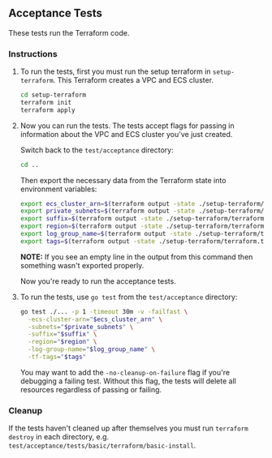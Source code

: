 ## Acceptance Tests

These tests run the Terraform code.

### Instructions

1. To run the tests, first you must run the setup terraform in `setup-terraform`.
   This Terraform creates a VPC and ECS cluster.

   ```sh
   cd setup-terraform
   terraform init
   terraform apply
   ```
1. Now you can run the tests. The tests accept flags for passing in information about the
   VPC and ECS cluster you've just created.

   Switch back to the `test/acceptance` directory:

   ```sh
   cd ..
   ```

   Then export the necessary data from the Terraform state into environment variables:
   
   ```sh
   export ecs_cluster_arn=$(terraform output -state ./setup-terraform/terraform.tfstate -json | jq -rc .ecs_cluster_arn.value | tee /dev/tty)
   export private_subnets=$(terraform output -state ./setup-terraform/terraform.tfstate -json | jq -rc .private_subnets.value | tee /dev/tty)
   export suffix=$(terraform output -state ./setup-terraform/terraform.tfstate -json | jq -rc .suffix.value | tee /dev/tty)
   export region=$(terraform output -state ./setup-terraform/terraform.tfstate -json | jq -rc .region.value | tee /dev/tty)
   export log_group_name=$(terraform output -state ./setup-terraform/terraform.tfstate -json | jq -rc .log_group_name.value | tee /dev/tty)
   export tags=$(terraform output -state ./setup-terraform/terraform.tfstate -json | jq -rc .tags.value | tee /dev/tty)
   ```

   **NOTE:** If you see an empty line in the output from this command then
   something wasn't exported properly.

   Now you're ready to run the acceptance tests.
1. To run the tests, use `go test` from the `test/acceptance` directory:

   ```sh
   go test ./... -p 1 -timeout 30m -v -failfast \
     -ecs-cluster-arn="$ecs_cluster_arn" \
     -subnets="$private_subnets" \
     -suffix="$suffix" \
     -region="$region" \
     -log-group-name="$log_group_name" \
     -tf-tags="$tags"
   ```

   You may want to add the `-no-cleanup-on-failure` flag if you're debugging
   a failing test. Without this flag, the tests will delete all resources
   regardless of passing or failing.

### Cleanup

If the tests haven't cleaned up after themselves you must run `terraform destroy`
in each directory, e.g. `test/acceptance/tests/basic/terraform/basic-install`.
